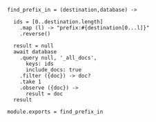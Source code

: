    find_prefix_in = (destination,database) ->

      ids = [0..destination.length]
        .map (l) -> "prefix:#{destination[0...l]}"
        .reverse()

      result = null
      await database
        .query null, '_all_docs',
          keys: ids
          include_docs: true
        .filter ({doc}) -> doc?
        .take 1
        .observe ({doc}) ->
          result = doc
      result

    module.exports = find_prefix_in
